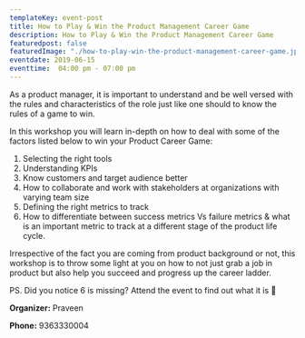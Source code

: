 ```yaml
---
templateKey: event-post
title: How to Play & Win the Product Management Career Game
description: How to Play & Win the Product Management Career Game
featuredpost: false
featuredImage: "./how-to-play-win-the-product-management-career-game.jpg"
eventdate: 2019-06-15
eventtime:  04:00 pm - 07:00 pm
---
```


<!--StartFragment-->

As a product manager, it is important to understand and be well versed with the rules and characteristics of the role just like one should to know the rules of a game to win.

In this workshop you will learn in-depth on how to deal with some of the factors listed below to win your Product Career Game:

1. Selecting the right tools
2. Understanding KPIs
3. Know customers and target audience better
4. How to collaborate and work with stakeholders at organizations with varying team size
5. Defining the right metrics to track
7. How to differentiate between success metrics Vs failure metrics & what is an important metric to track at a different stage of the product life cycle.

Irrespective of the fact you are coming from product background or not, this workshop is to throw some light at you on how to not just grab a job in product but also help you succeed and progress up the career ladder.

PS. Did you notice 6 is missing? Attend the event to find out what it is 🙂

**Organizer:**
Praveen

**Phone:**
9363330004



<!--EndFragment-->
